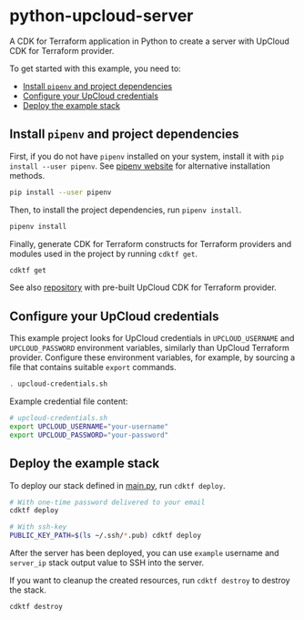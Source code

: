 # python-upcloud-server

A CDK for Terraform application in Python to create a server with UpCloud CDK for Terraform provider.

To get started with this example, you need to:

- [Install `pipenv` and project dependencies](#install-pipenv-and-project-dependencies)
- [Configure your UpCloud credentials](#configure-your-upcloud-credentials)
- [Deploy the example stack](#deploy-the-example-stack)

## Install `pipenv` and project dependencies

First, if you do not have `pipenv` installed on your system, install it with `pip install --user pipenv`. See [pipenv website](https://pipenv.pypa.io/en/latest/) for alternative installation methods.

```sh
pip install --user pipenv
```

Then, to install the project dependencies, run `pipenv install`.

```sh
pipenv install
```

Finally, generate CDK for Terraform constructs for Terraform providers and modules used in the project by running `cdktf get`.

```sh
cdktf get
```

See also [repository](https://github.com/cdktf/cdktf-provider-upcloud.git) with pre-built UpCloud CDK for Terraform provider.

## Configure your UpCloud credentials

This example project looks for UpCloud credentials in `UPCLOUD_USERNAME` and `UPCLOUD_PASSWORD` environment variables, similarly than UpCloud Terraform provider. Configure these environment variables, for example, by sourcing a file that contains suitable `export` commands.

```sh
. upcloud-credentials.sh
```

Example credential file content:

```sh
# upcloud-credentials.sh
export UPCLOUD_USERNAME="your-username"
export UPCLOUD_PASSWORD="your-password"
```

## Deploy the example stack

To deploy our stack defined in [main.py](./main.py), run `cdktf deploy`.

```sh
# With one-time password delivered to your email
cdktf deploy

# With ssh-key
PUBLIC_KEY_PATH=$(ls ~/.ssh/*.pub) cdktf deploy
```

After the server has been deployed, you can use `example` username and `server_ip` stack output value to SSH into the server.

If you want to cleanup the created resources, run `cdktf destroy` to destroy the stack.

```sh
cdktf destroy
```
